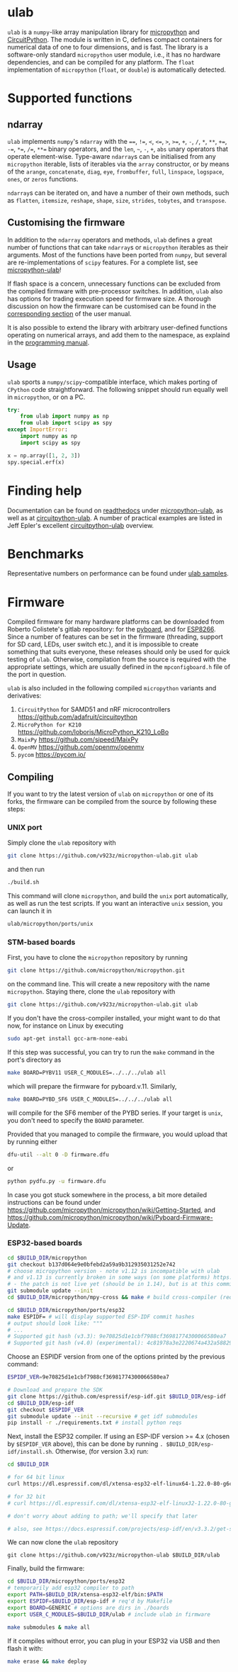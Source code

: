 # ulab

`ulab` is a `numpy`-like array manipulation library for [micropython](http://micropython.org/) and [CircuitPython](https://circuitpython.org/).
The module is written in C, defines compact containers for numerical data of one to four
dimensions, and is fast. The library is a software-only standard `micropython` user module,
i.e., it has no hardware dependencies, and can be compiled for any platform.
The `float` implementation of `micropython` (`float`, or `double`) is automatically detected.

# Supported functions


## ndarray

`ulab` implements `numpy`'s `ndarray` with the `==`, `!=`, `<`, `<=`, `>`, `>=`, `+`, `-`, `/`, `*`, `**`,
`+=`, `-=`, `*=`, `/=`, `**=` binary operators, and the `len`, `~`, `-`, `+`, `abs` unary operators that
operate element-wise. Type-aware `ndarray`s can be initialised from any `micropython` iterable, lists of
iterables via the `array` constructor, or by means of the `arange`, `concatenate`, `diag`, `eye`, 
`frombuffer`, `full`, `linspace`, `logspace`, `ones`, or `zeros`  functions.

`ndarray`s can be iterated on, and have a number of their own methods, such as `flatten`, `itemsize`, `reshape`,
`shape`, `size`, `strides`, `tobytes`, and `transpose`.


## Customising the firmware

In addition to the `ndarray` operators and methods, `ulab` defines a great number of functions that can
take `ndarray`s or `micropython` iterables as their arguments. Most of the functions have been ported from 
`numpy`, but several are re-implementations of `scipy` features. For a complete list, see
[micropython-ulab](https://micropython-ulab.readthedocs.io/en/latest)!

If flash space is a concern, unnecessary functions can be excluded from the compiled firmware with 
pre-processor switches. In addition, `ulab` also has options for trading execution speed for firmware size. 
A thorough discussion on how the firmware can be customised can be found in the 
[corresponding section](https://micropython-ulab.readthedocs.io/en/latest/ulab-intro.html#customising-the-firmware) 
of the user manual.

It is also possible to extend the library with arbitrary user-defined functions operating on numerical arrays, and add them to the namespace, as explaind in the   [programming manual](https://micropython-ulab.readthedocs.io/en/latest/ulab-programming.html).


## Usage

`ulab` sports a `numpy/scipy`-compatible interface, which makes porting of `CPython` code straightforward. The following
snippet should run equally well in `micropython`, or on a PC.

```python
try:
    from ulab import numpy as np
    from ulab import scipy as spy
except ImportError:
    import numpy as np
    import scipy as spy

x = np.array([1, 2, 3])
spy.special.erf(x)
```

# Finding help

Documentation can be found on [readthedocs](https://readthedocs.org/) under
[micropython-ulab](https://micropython-ulab.readthedocs.io/en/latest),
as well as at [circuitpython-ulab](https://circuitpython.readthedocs.io/en/latest/shared-bindings/ulab/__init__.html).
A number of practical examples are listed in Jeff Epler's excellent
[circuitpython-ulab](https://learn.adafruit.com/ulab-crunch-numbers-fast-with-circuitpython/overview) overview.

# Benchmarks

Representative numbers on performance can be found under [ulab samples](https://github.com/thiagofe/ulab_samples). 

# Firmware

Compiled firmware for many hardware platforms can be downloaded from Roberto Colistete's
gitlab repository: for the [pyboard](https://gitlab.com/rcolistete/micropython-samples/-/tree/master/Pyboard/Firmware/), and
for [ESP8266](https://gitlab.com/rcolistete/micropython-samples/-/tree/master/ESP8266/Firmware).
Since a number of features can be set in the firmware (threading, support for SD card, LEDs, user switch etc.), and it is
impossible to create something that suits everyone, these releases should only be used for
quick testing of `ulab`. Otherwise, compilation from the source is required with
the appropriate settings, which are usually defined in the `mpconfigboard.h` file of the port
in question.

`ulab` is also included in the following compiled `micropython` variants and derivatives:

1. `CircuitPython` for SAMD51 and nRF microcontrollers https://github.com/adafruit/circuitpython
1. `MicroPython for K210` https://github.com/loboris/MicroPython_K210_LoBo
1. `MaixPy` https://github.com/sipeed/MaixPy
1. `OpenMV` https://github.com/openmv/openmv
1. `pycom` https://pycom.io/

## Compiling

If you want to try the latest version of `ulab` on `micropython` or one of its forks, the firmware can be compiled
from the source by following these steps:

### UNIX port

Simply clone the `ulab` repository with

```bash
git clone https://github.com/v923z/micropython-ulab.git ulab
```
and then run 

```bash
./build.sh
```
This command will clone `micropython`, and build the `unix` port automatically, as well as run the test scripts. If you want an interactive `unix` session, you can launch it in 

```bash
ulab/micropython/ports/unix
```

### STM-based boards

First, you have to clone the `micropython` repository by running

```bash
git clone https://github.com/micropython/micropython.git
```
on the command line. This will create a new repository with the name `micropython`. Staying there, clone the `ulab` repository with

```bash
git clone https://github.com/v923z/micropython-ulab.git ulab
```
If you don't have the cross-compiler installed, your might want to do that now, for instance on Linux by executing

```bash
sudo apt-get install gcc-arm-none-eabi
```

If this step was successful, you can try to run the `make` command in the port's directory as

```bash
make BOARD=PYBV11 USER_C_MODULES=../../../ulab all
```
which will prepare the firmware for pyboard.v.11. Similarly,

```bash
make BOARD=PYBD_SF6 USER_C_MODULES=../../../ulab all
```
will compile for the SF6 member of the PYBD series. If your target is `unix`, you don't need to specify the `BOARD` parameter.

Provided that you managed to compile the firmware, you would upload that by running either

```bash
dfu-util --alt 0 -D firmware.dfu
```
or

```bash
python pydfu.py -u firmware.dfu
```

In case you got stuck somewhere in the process, a bit more detailed instructions can be found under https://github.com/micropython/micropython/wiki/Getting-Started, and https://github.com/micropython/micropython/wiki/Pyboard-Firmware-Update.


### ESP32-based boards

```bash
cd $BUILD_DIR/micropython
git checkout b137d064e9e0bfebd2a59a9b312935031252e742
# choose micropython version - note v1.12 is incompatible with ulab
# and v1.13 is currently broken in some ways (on some platforms) https://github.com/BradenM/micropy-cli/issues/167
# - the patch is not live yet (should be in 1.14), but is at this commit
git submodule update --init
cd $BUILD_DIR/micropython/mpy-cross && make # build cross-compiler (required)

cd $BUILD_DIR/micropython/ports/esp32
make ESPIDF= # will display supported ESP-IDF commit hashes
# output should look like: """
# ...
# Supported git hash (v3.3): 9e70825d1e1cbf7988cf36981774300066580ea7
# Supported git hash (v4.0) (experimental): 4c81978a3e2220674a432a588292a4c860eef27b
```

Choose an ESPIDF version from one of the options printed by the previous command:

```bash
ESPIDF_VER=9e70825d1e1cbf7988cf36981774300066580ea7

# Download and prepare the SDK
git clone https://github.com/espressif/esp-idf.git $BUILD_DIR/esp-idf
cd $BUILD_DIR/esp-idf
git checkout $ESPIDF_VER
git submodule update --init --recursive # get idf submodules
pip install -r ./requirements.txt # install python reqs
```

Next, install the ESP32 compiler. If using an ESP-IDF version >= 4.x (chosen by `$ESPIDF_VER` above), this can be done by running `. $BUILD_DIR/esp-idf/install.sh`. Otherwise, (for version 3.x) run:

```bash
cd $BUILD_DIR

# for 64 bit linux
curl https://dl.espressif.com/dl/xtensa-esp32-elf-linux64-1.22.0-80-g6c4433a-5.2.0.tar.gz | tar xvz

# for 32 bit
# curl https://dl.espressif.com/dl/xtensa-esp32-elf-linux32-1.22.0-80-g6c4433a-5.2.0.tar.gz | tar xvz

# don't worry about adding to path; we'll specify that later

# also, see https://docs.espressif.com/projects/esp-idf/en/v3.3.2/get-started for more info
```

We can now clone the `ulab` repository

```
git clone https://github.com/v923z/micropython-ulab $BUILD_DIR/ulab
```

Finally, build the firmware:

```bash
cd $BUILD_DIR/micropython/ports/esp32
# temporarily add esp32 compiler to path
export PATH=$BUILD_DIR/xtensa-esp32-elf/bin:$PATH
export ESPIDF=$BUILD_DIR/esp-idf # req'd by Makefile
export BOARD=GENERIC # options are dirs in ./boards
export USER_C_MODULES=$BUILD_DIR/ulab # include ulab in firmware

make submodules & make all
```

If it compiles without error, you can plug in your ESP32 via USB and then flash it with:

```bash
make erase && make deploy
```
